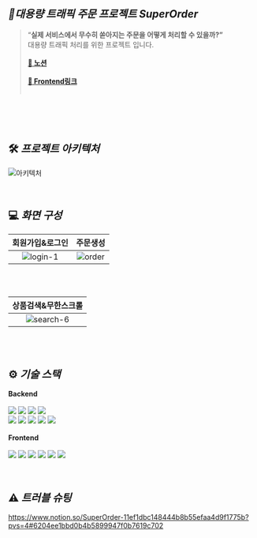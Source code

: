 ## **_🛒대용량 트래픽 주문 프로젝트 SuperOrder_**

>“**실제 서비스에서 무수히 쏟아지는 주문을 어떻게 처리할 수 있을까?”**<br/>
>대용량 트래픽 처리를 위한 프로젝트 입니다.<br/><br/>
>**[📎 노션](https://www.notion.so/OrderSearch-11ef1dbc148444b8b55efaa4d9f1775b)**<br/><br/>
>**[📎 Frontend링크](https://github.com/NewsSearch999/Frontend)**<br/><br/>


<br/>


<br/>


<br/>

## 🛠️ **_프로젝트 아키텍처_**
![아키텍처](https://user-images.githubusercontent.com/98438390/223382237-64941454-ce5f-465e-8e2a-591aaa991af1.png)



<br/>

## 💻 **_화면 구성_**
| 회원가입&로그인 | 주문생성 |
|:---: | :---: |
|![login-1](https://user-images.githubusercontent.com/98438390/223464234-5ff357e7-6b4d-43a1-b064-230ceb701870.gif)|![order](https://user-images.githubusercontent.com/98438390/223413479-f71d6570-f306-4542-ab12-683818fa3673.gif)|
<br/><br/>

 |상품검색&무한스크롤 |
 | :---: |
 |![search-6](https://user-images.githubusercontent.com/98438390/223464310-f990f272-ac1c-4db2-bf37-76fd3da41771.gif)|
 <br/><br/>



## ⚙️ **_기술 스택_**

**Backend**<br /><br />
<img src="https://img.shields.io/badge/Nest.js-E0234E?style=for-the-badge&logo=NestJS&logoColor=white">
<img src="https://img.shields.io/badge/TypeScript-3178C6?style=for-the-badge&logo=TypeScript&logoColor=black">
<img src="https://img.shields.io/badge/Amazon RDS-527FFF?style=for-the-badge&logo=Amazon RDS&logoColor=white">
<img src="https://img.shields.io/badge/MySQL-4479A1?style=for-the-badge&logo=MySQL&logoColor=white">
<br/>
<img src="https://img.shields.io/badge/Amazon ECS-FF9900?style=for-the-badge&logo=Amazon ECS&logoColor=white">
<img src="https://img.shields.io/badge/AWS Fargate-FF9900?style=for-the-badge&logo=AWS Fargate&logoColor=white">
<img src="https://img.shields.io/badge/Docker-2496ED?style=for-the-badge&logo=Docker&logoColor=white">
<img src="https://img.shields.io/badge/GitHub-181717?style=for-the-badge&logo=GitHub&logoColor=white">
<img src="https://img.shields.io/badge/GitHub Actions-2088FF?style=for-the-badge&logo=GitHub Actions&logoColor=white">
<br/><br />
**Frontend**<br /><br />
<img src="https://img.shields.io/badge/React-61DAFB?style=for-the-badge&logo=React&logoColor=white">
<img src="https://img.shields.io/badge/TypeScript-3178C6?style=for-the-badge&logo=TypeScript&logoColor=black">
<img src="https://img.shields.io/badge/styled-components-DB7093?style=for-the-badge&logo=styled-components&logoColor=white">
<img src="https://img.shields.io/badge/JSON Web Tokens-000000?style=for-the-badge&logo=JSON Web Tokens&logoColor=white">
<img src="https://img.shields.io/badge/Axios-5A29E40?style=for-the-badge&logo=Axios&logoColor=white">
<img src="https://img.shields.io/badge/Netlify-00C7B7?style=for-the-badge&logo=Netlify&logoColor=white">





<br/>

## ⚠️ **_트러블 슈팅_**
https://www.notion.so/SuperOrder-11ef1dbc148444b8b55efaa4d9f1775b?pvs=4#6204ee1bbd0b4b5899947f0b7619c702



</details>



